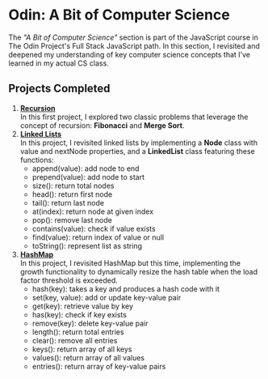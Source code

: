 # Odin: A Bit of Computer Science

The _"A Bit of Computer Science"_ section is part of the JavaScript course in The Odin Project's Full Stack JavaScript path. In this section, I revisited and deepened my understanding of key computer science concepts that I’ve learned in my actual CS class.

## Projects Completed

1. **[Recursion](https://www.theodinproject.com/lessons/javascript-recursion)**  
   In this first project, I explored two classic problems that leverage the concept of recursion: **Fibonacci** and **Merge Sort**.
2. **[Linked Lists](https://www.theodinproject.com/lessons/javascript-linked-lists)**  
   In this project, I revisited linked lists by implementing a **Node** class with value and nextNode properties, and a **LinkedList** class featuring these functions:
    - append(value): add node to end
    - prepend(value): add node to start
    - size(): return total nodes
    - head(): return first node
    - tail(): return last node
    - at(index): return node at given index
    - pop(): remove last node
    - contains(value): check if value exists
    - find(value): return index of value or null
    - toString(): represent list as string
3. **[HashMap](https://www.theodinproject.com/lessons/javascript-hashmap)**  
   In this project, I revisited HashMap but this time, implementing the growth functionality to dynamically resize the hash table when the load factor threshold is exceeded.
    - hash(key): takes a key and produces a hash code with it
    - set(key, value): add or update key-value pair
    - get(key): retrieve value by key
    - has(key): check if key exists
    - remove(key): delete key-value pair
    - length(): return total entries
    - clear(): remove all entries
    - keys(): return array of all keys
    - values(): return array of all values
    - entries(): return array of key-value pairs
